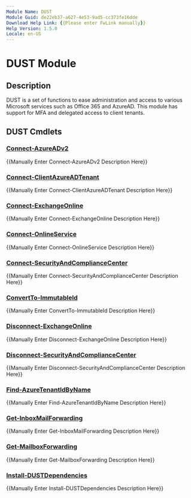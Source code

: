 ```yaml
---
Module Name: DUST
Module Guid: de22eb37-a627-4e53-9ad5-cc373fe16dde
Download Help Link: {{Please enter FwLink manually}}
Help Version: 1.5.0
Locale: en-US
---
```


# DUST Module
## Description
DUST is a set of functions to ease administration and access to various Microsoft services such as Office 365 and AzureAD. This module has support for MFA and delegated access to client tenants.

## DUST Cmdlets
### [Connect-AzureADv2](Connect-AzureADv2.md)
{{Manually Enter Connect-AzureADv2 Description Here}}

### [Connect-ClientAzureADTenant](Connect-ClientAzureADTenant.md)
{{Manually Enter Connect-ClientAzureADTenant Description Here}}

### [Connect-ExchangeOnline](Connect-ExchangeOnline.md)
{{Manually Enter Connect-ExchangeOnline Description Here}}

### [Connect-OnlineService](Connect-OnlineService.md)
{{Manually Enter Connect-OnlineService Description Here}}

### [Connect-SecurityAndComplianceCenter](Connect-SecurityAndComplianceCenter.md)
{{Manually Enter Connect-SecurityAndComplianceCenter Description Here}}

### [ConvertTo-ImmutableId](ConvertTo-ImmutableId.md)
{{Manually Enter ConvertTo-ImmutableId Description Here}}

### [Disconnect-ExchangeOnline](Disconnect-ExchangeOnline.md)
{{Manually Enter Disconnect-ExchangeOnline Description Here}}

### [Disconnect-SecurityAndComplianceCenter](Disconnect-SecurityAndComplianceCenter.md)
{{Manually Enter Disconnect-SecurityAndComplianceCenter Description Here}}

### [Find-AzureTenantIdByName](Find-AzureTenantIdByName.md)
{{Manually Enter Find-AzureTenantIdByName Description Here}}

### [Get-InboxMailForwarding](Get-InboxMailForwarding.md)
{{Manually Enter Get-InboxMailForwarding Description Here}}

### [Get-MailboxForwarding](Get-MailboxForwarding.md)
{{Manually Enter Get-MailboxForwarding Description Here}}

### [Install-DUSTDependencies](Install-DUSTDependencies.md)
{{Manually Enter Install-DUSTDependencies Description Here}}

